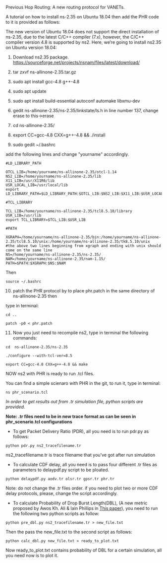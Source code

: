 Previous Hop Routing:
A new routing protocol for VANETs.

A tutorial on how to install ns-2.35 on Ubuntu 18.04 then add the PHR code to it is provided as follows:

The new version of Ubuntu 18.04 does not support the direct installation of ns-2.35, due to the latest C/C++ compiler (7.x), however, the C/C++ compiler version 4.8 is supported by ns2.  Here, we’re going to install ns2.35 on Ubuntu version 18.04:

1. Download ns2.35 package.
https://sourceforge.net/projects/nsnam/files/latest/download/


2. tar zxvf ns-allinone-2.35.tar.gz

3. sudo apt install gcc-4.8 g++-4.8

4. sudo apt update

5. sudo apt install build-essential autoconf automake libxmu-dev

6. gedit  ns-allinone-2.35/ns-2.35/linkstate/ls.h
    in line number 137, change erase to this->erase 

7. cd   ns-allinone-2.35/

8. export CC=gcc-4.8 CXX=g++-4.8 && ./install

9. sudo gedit ~/.bashrc


add the following lines and change "yourname" accordingly. 

~~~
#LD_LIBRARY_PATH

OTCL_LIB=/home/yourname/ns-allinone-2.35/otcl-1.14
NS2_LIB=/home/yourname/ns-allinone-2.35/lib
X11_LIB=/usr/X11R6/lib
USR_LOCAL_LIB=/usr/local/lib
export LD_LIBRARY_PATH=$LD_LIBRARY_PATH:$OTCL_LIB:$NS2_LIB:$X11_LIB:$USR_LOCAL_LIB

#TCL_LIBRARY

TCL_LIB=/home/yourname/ns-allinone-2.35/tcl8.5.10/library
USR_LIB=/usr/lib
export TCL_LIBRARY=$TCL_LIB:$USR_LIB

#PATH

XGRAPH=/home/yourname/ns-allinone-2.35/bin:/home/yourname/ns-allinone-2.35/tcl8.5.10/unix:/home/yourname/ns-allinone-2.35/tk8.5.10/unix
#the above two lines beginning from xgraph and ending with unix should come on the same line
NS=/home/yourname/ns-allinone-2.35/ns-2.35/ 
NAM=/home/yourname/ns-allinone-2.35/nam-1.15/ 
PATH=$PATH:$XGRAPH:$NS:$NAM
~~~
Then
~~~
source ~/.bashrc
~~~
10. patch the PHR protocol by to place  phr.patch in the same directory of ns-allinone-2.35
then 

type in terminal:

~~~
cd ..

patch -p0 < phr.patch
~~~

11. Now you just need to recompile ns2,
type in terminal the following commands:

~~~
cd  ns-allinone-2.35/ns-2.35 

./configure --with-tcl-ver=8.5

export CC=gcc-4.8 CXX=g++-4.8 && make
~~~

NOW ns2 with PHR is ready to run .tcl files.

You can find a simple scienaro with PHR in the git, to run it, type in terminal:

~~~
ns phr_scenario.tcl 
~~~
*In order to get results out from .tr simulation file, python scripts are provided.*
 
**Note: .tr files need to be in new trace format as can be seen in phr_scenario.tcl configurations**

+ To get Packet Delivery Ratio (PDR), all you need is to run pdr.py as follows:
~~~
python pdr.py ns2_tracefilename.tr
~~~
ns2_tracefilename.tr is trace filename that you've got after run simulation
+ To calculate CDF delay, all you need is to pass four different .tr files as parameters to delaypdf.py script to be ploated.
~~~
python delaypdf.py aodv.tr olsr.tr gpsr.tr phr.tr  
~~~
Note: do not change the .tr files order. if you need to plot two or more CDF delay protocols, please, change the script accordingly. 

+ To calculate Probability of Drop Burst Length(DBL), (A new metric proposed by Awos Kh. Ali & Iain Phillips in [This paper](https://ieeexplore.ieee.org/document/7760829)), you need to run the following two python scripts as follow:
~~~
python pre_dbl.py ns2_tracefilename.tr > new_file.txt
~~~
Then the pass the new_file.txt to the second script as follows:

~~~
python calc_dbl.py new_file.txt > ready_to_plot.txt
~~~
Now ready_to_plot.txt contains probability of DBL for a certain simulation, all you need now is to plot it.
